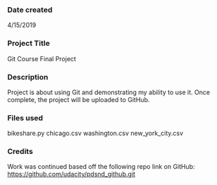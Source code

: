 ### Date created
4/15/2019

### Project Title
Git Course Final Project

### Description
Project is about using Git and demonstrating my ability to use it. Once complete, the project will be uploaded to GitHub.

### Files used
bikeshare.py
chicago.csv
washington.csv
new_york_city.csv

### Credits
Work was continued based off the following repo link on GitHub: https://github.com/udacity/pdsnd_github.git
